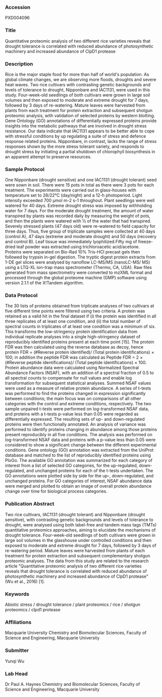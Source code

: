 ### Accession
PXD004096

### Title
Quantitative proteomic analysis of two different rice varieties reveals that drought tolerance is correlated with reduced abundance of photosynthetic machinery and increased abundance of ClpD1 protease

### Description
Rice is the major staple food for more than half of world's population. As global climate changes, we are observing more floods, droughts and severe heat waves. Two rice cultivars with contrasting genetic backgrounds and levels of tolerance to drought, Nipponbare and IAC1131, were used in this study. Four-week-old seedlings of both cultivars were grown in large soil volumes and then exposed to moderate and extreme drought for 7 days, followed by 3 days of re-watering. Mature leaves were harvested from plants from each treatment for protein extraction and subsequent shotgun proteomic analysis, with validation of selected proteins by western blotting. Gene Ontology (GO) annotations of differentially expressed proteins provide insights into the metabolic pathways that are involved in drought stress resistance. Our data indicate that IAC1131 appears to be better able to cope with stressful conditions by up regulating a suite of stress and defence response related proteins. Nipponbare, in contrast, lacks the range of stress responses shown by the more stress tolerant variety, and responds to drought stress by initiating a partial shutdown of chlorophyll biosynthesis in an apparent attempt to preserve resources.

### Sample Protocol
One Nipponbare (drought sensitive) and one IAC1131 (drought tolerant) seed were sown in soil. There were 15 pots in total as there were 3 pots for each treatment. The experiments were carried out in glass-houses with temperature set to 28/22°C (day/night) and a 12-h photoperiod. Light intensity exceeded 700 µmol m-2 s-1 throughout. Plant seedlings were well watered for 40 days. Extreme drought stress was imposed by withholding water for 7 days. For the moderate drought treatment, the amount of water transpired by plants was recorded daily by measuring the weight of pots, and then the plants were watered with ½ of the water that had transpired. Severely stressed plants (47 days old) were re-watered to field capacity for three days. Thus, five group of triplicate samples were collected at 40 days (control A), 47 days (extreme and moderate drought) and 50 days (recovery and control B). Leaf tissue was immediately lyophilized.Fifty mg of freeze-dried leaf powder was extracted using trichloroacetic acid/acetone. Proteins were separated on Bio-Rad 10% Tris-HCl precast gels then followed by trypsin in-gel digestion. The tryptic digest protein extracts from 1-DE gel slices were analysed by nanoflow LC-MS/MS (nanoLC-MS/ MS) using a LTQ-XL ion-trap mass spectrometer (Thermo, CA, USA). Raw files generated from mass spectrometry were converted to mzXML format and processed through the global proteome machine (GMP) software using version 2.1.1 of the X!Tandem algorithm.

### Data Protocol
The 30 lists of proteins obtained from triplicate analyses of two cultivars at five different time points were filtered using two criteria. A protein was retained as a valid hit in the final dataset if (i) the protein was identified in all three replicates of at least one condition, and (ii) the total number of spectral counts in triplicates of at least one condition was a minimum of six. This transforms the low-stringency protein identification data from individual replicate analyses into a single high-stringency dataset of reproducibly identified proteins present at each time point [15]. The protein FDR was then calculated using the reverse database as decoy, hence protein FDR = (#Reverse protein identified)/ (Total protein identifications) × 100; in addition the peptide FDR was calculated as Peptide FDR = 2 × (#Reverse peptide identifications)/ (Total peptide identifications) × 100. Protein abundance data were calculated using Normalized Spectral Abundance Factors (NSAF), with an addition of a spectral fraction of 0.5 to all spectral counts to compensate for null values and enable log transformation for subsequent statistical analyses. Summed NSAF values were used as a measure of relative protein abundance. A series of t-tests was performed to find the proteins changed in expression significantly between conditions; the main focus was on comparisons of all other categories with the control and extreme conditions, respectively. The two sample unpaired t-tests were performed on log-transformed NSAF data, and proteins with a t-tests p-value less than 0.05 were regarded as differentially expressed. The resulting sets of up- and down-regulated proteins were then functionally annotated. An analysis of variance was performed to identify proteins changing in abundance among those proteins present reproducibly in all five conditions. The analysis was performed on log-transformed NSAF data and proteins with a p-value less than 0.05 were considered to show a significant change between the different experimental conditions. Gene ontology (GO) annotation was extracted from the UniProt database and matched to the list of reproducibly identified proteins using PloGo. The available GO annotation was summarized for each category of interest from a list of selected GO categories, for the up-regulated, down-regulated, and unchanged proteins for each of the t-tests undertaken. The GO annotations were plotted side by side for the up-, down-regulated, and unchanged proteins. For GO categories of interest, NSAF abundance data were merged and plotted to obtain an image of overall protein abundance change over time for biological process categories.

### Publication Abstract
Two rice cultivars, IAC1131 (drought tolerant) and Nipponbare (drought sensitive), with contrasting genetic backgrounds and levels of tolerance to drought, were analysed using both label-free and tandem mass tags (TMTs) quantitative proteomics approaches, aiming to elucidate the mechanisms of drought tolerance. Four-week-old seedlings of both cultivars were grown in large soil volumes in the glasshouse under controlled conditions and then exposed to moderate and extreme drought for 7 days, followed by 3 days of re-watering period. Mature leaves were harvested from plants of each treatment for protein extraction and subsequent complementary shotgun proteomic analyses. The data from this study are related to the research article "Quantitative proteomic analysis of two different rice varieties reveals that drought tolerance is correlated with reduced abundance of photosynthetic machinery and increased abundance of ClpD1 protease" (Wu et al., 2016) [1].

### Keywords
Abiotic stress / drought tolerance / plant proteomics / rice / shotgun proteomics / clpd1 protease

### Affiliations
Macquarie University
Chemistry and Biomolecular Sciences, Faculty of Science and Engineering, Macquarie University

### Submitter
Yunqi Wu

### Lab Head
Dr Paul A. Haynes
Chemistry and Biomolecular Sciences, Faculty of Science and Engineering, Macquarie University


